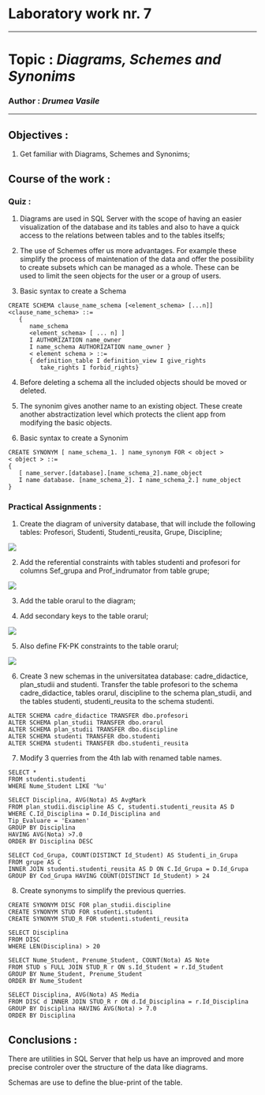# Laboratory work nr. 7
-----
# Topic : *Diagrams, Schemes and Synonims*
### Author : *Drumea Vasile*
-----
## Objectives :
1. Get familiar with Diagrams, Schemes and Synonims;

## Course of the work :
### Quiz :

1. Diagrams are used in SQL Server with the scope of having an easier visualization of the database and its tables and also to have a quick access to the relations between tables and to the tables itselfs;

2. The use of Schemes offer us more advantages. For example these simplify the process of maintenation of the data and offer the possibility to create subsets which can be managed as a whole. These can be used to limit the seen objects for the user or a group of users.

3. Basic syntax to create a Schema

```
CREATE SCHEMA clause_name_schema [<element_schema> [...n]]
<clause_name_schema> ::= 
   { 
      name_schema
      <element_schema> [ ... n] ]
      I AUTHORIZATION name_owner
      I name_schema AUTHORIZATION name_owner }
      < element schema > ::=
      { definition_table I definition_view I give_rights
         take_rights I forbid_rights}
```

4. Before deleting a schema all the included objects should be moved or deleted. 

5. The synonim gives another name to an existing object. These create another abstractization level which protects the client app from modifying the basic objects.

6. Basic syntax to create a Synonim 

```
CREATE SYNONYM [ name_schema_1. ] name_synonym FOR < object >
< object > ::=
{
   [ name_server.[database].[name_schema_2].name_object
   I name database. [name_schema_2]. I name_schema_2.] nume_object
}
```

### Practical Assignments :
1. Create the diagram of university database, that will include the following tables: Profesori, Studenti, Studenti_reusita, Grupe, Discipline; 

![](images/Capture1.PNG)

2. Add the referential constraints with tables studenti and profesori for columns Sef_grupa and Prof_indrumator from table grupe;

![](images/Capture2.PNG)

3. Add the table orarul to the diagram;

4. Add secondary keys to the table orarul;

![](images/Capture3.PNG)

5. Also define FK-PK constraints to the table orarul;

![](images/Capture4.PNG)

6. Create 3 new schemas in the universitatea database: cadre_didactice, plan_studii and studenti. Transfer the table profesori to the schema cadre_didactice, tables orarul, discipline to the schema plan_studii, and the tables studenti, studenti_reusita to the schema studenti.

```
ALTER SCHEMA cadre_didactice TRANSFER dbo.profesori
ALTER SCHEMA plan_studii TRANSFER dbo.orarul
ALTER SCHEMA plan_studii TRANSFER dbo.discipline
ALTER SCHEMA studenti TRANSFER dbo.studenti
ALTER SCHEMA studenti TRANSFER dbo.studenti_reusita
```

7. Modify 3 querries from the 4th lab with renamed table names.

```
SELECT * 
FROM studenti.studenti
WHERE Nume_Student LIKE '%u'

SELECT Disciplina, AVG(Nota) AS AvgMark
FROM plan_studii.discipline AS C, studenti.studenti_reusita AS D
WHERE C.Id_Disciplina = D.Id_Disciplina and
Tip_Evaluare = 'Examen'
GROUP BY Disciplina
HAVING AVG(Nota) >7.0
ORDER BY Disciplina DESC

SELECT Cod_Grupa, COUNT(DISTINCT Id_Student) AS Studenti_in_Grupa
FROM grupe AS C
INNER JOIN studenti.studenti_reusita AS D ON C.Id_Grupa = D.Id_Grupa
GROUP BY Cod_Grupa HAVING COUNT(DISTINCT Id_Student) > 24
```

8. Create synonyms to simplify the previous querries.

```
CREATE SYNONYM DISC FOR plan_studii.discipline
CREATE SYNONYM STUD FOR studenti.studenti
CREATE SYNONYM STUD_R FOR studenti.studenti_reusita

SELECT Disciplina
FROM DISC
WHERE LEN(Disciplina) > 20

SELECT Nume_Student, Prenume_Student, COUNT(Nota) AS Note
FROM STUD s FULL JOIN STUD_R r ON s.Id_Student = r.Id_Student
GROUP BY Nume_Student, Prenume_Student
ORDER BY Nume_Student

SELECT Disciplina, AVG(Nota) AS Media
FROM DISC d INNER JOIN STUD_R r ON d.Id_Disciplina = r.Id_Disciplina
GROUP BY Disciplina HAVING AVG(Nota) > 7.0
ORDER BY Disciplina
```


## Conclusions : 

   There are utilities in SQL Server that help us have an improved and more precise controler over the structure of the data like diagrams. 
   
   Schemas are use to define the blue-print of the table.
